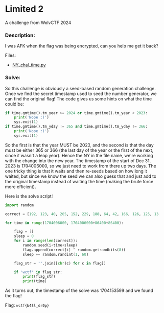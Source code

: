 # Limited 2

A challenge from WolvCTF 2024

### Description:

I was AFK when the flag was being encrypted, can you help me get it back?

Files:
- [NY_chal_time.py](./NY_chal_time.py)

### Solve:

So this challenge is obviously a seed-based random generation challenge. Once we find the secret timestamp used to seed the number generator, we can find the original flag! The code gives us some hints on what the time could be:

```python
if time.gmtime().tm_year >= 2024 or time.gmtime().tm_year < 2023:
    print('Nope :(')
    sys.exit(1)
if time.gmtime().tm_yday != 365 and time.gmtime().tm_yday != 366:
    print('Nope :(')
    sys.exit(1)
```

So the first is that the year MUST be 2023, and the second is that the day must be either 365 or 366 (the last day of the year or the first of the next, since it wasn't a leap year). Hence the NY in the file name, we're working with the change into the new year. The timestamp of the start of Dec 31, 2023 is 1704006000, so we just need to work from there up two days. The one tricky thing is that it waits and then re-seeds based on how long it waited, but since we know the seed we can also guess that and just add to the original timestamp instead of waiting the time (making the brute force more efficient).

Here is the solve script!

```python
import random

correct = [192, 123, 40, 205, 152, 229, 188, 64, 42, 166, 126, 125, 13, 187, 91]

for time in range(1704006000, 1704006000+86400+86400):

    flag = []
    sleep = 0
    for i in range(len(correct)):
        random.seed(i+time+sleep)
        flag.append(correct[i] ^ random.getrandbits(8))
        sleep += random.randint(1, 60)

    flag_str = ''.join([chr(c) for c in flag])

    if 'wctf' in flag_str:
        print(flag_str)
        print(time)
```

As it turns out, the timestamp of the solve was 1704153599 and we found the flag!

Flag: `wctf{b4ll_dr0p}`